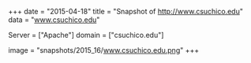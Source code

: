 
+++
date = "2015-04-18"
title = "Snapshot of http://www.csuchico.edu"
data = "www.csuchico.edu"

Server = ["Apache"]
domain = ["csuchico.edu"]

  image = "snapshots/2015_16/www.csuchico.edu.png"
+++
#
